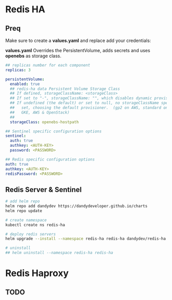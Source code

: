 # Redis HA

## Preq

Make sure to create a **values.yaml** and replace add your credentials:

**values.yaml**
Overrides the PersistentVolume, adds secrets and uses **openebs** as storage class.

```yaml
## replicas number for each component
replicas: 3

persistentVolume:
  enabled: true
  ## redis-ha data Persistent Volume Storage Class
  ## If defined, storageClassName: <storageClass>
  ## If set to "-", storageClassName: "", which disables dynamic provisioning
  ## If undefined (the default) or set to null, no storageClassName spec is
  ##   set, choosing the default provisioner.  (gp2 on AWS, standard on
  ##   GKE, AWS & OpenStack)
  ##
  storageClass: openebs-hostpath

## Sentinel specific configuration options
sentinel:
  auth: true
  authkey: <AUTH-KEY>
  password: <PASSWORD>

## Redis specific configuration options
auth: true
authkey: <AUTH-KEY>
redisPassword: <PASSWORD>
```

## Redis Server & Sentinel

```bash
# add helm repo
helm repo add dandydev https://dandydeveloper.github.io/charts
helm repo update

# create namespace
kubectl create ns redis-ha

# deploy redis servers
helm upgrade --install --namespace redis-ha redis-ha dandydev/redis-ha --values values.yaml

# uninstall
## helm uninstall --namespace redis-ha redis-ha
```


# Redis Haproxy

## TODO
